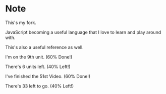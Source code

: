 # Note

This's my fork.

JavaScript becoming a useful language that I love to learn and play around with.

This's also a useful reference as well.

I'm on the 9th unit. (60% Done!)

There's 6 units left. (40% Left!)

I've finished the 51st Video. (60% Done!)

There's 33 left to go. (40% Left!)
